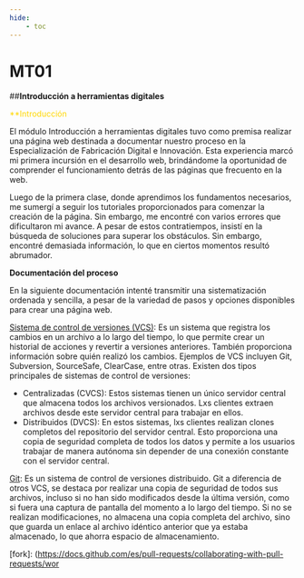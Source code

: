 ```yaml
---
hide:
    - toc
---
```


# MT01

##**Introducción a herramientas digitales**

<font color='gold'>**Introducción</font>

El módulo Introducción a herramientas digitales tuvo como premisa realizar una página web destinada a documentar nuestro proceso en la Especialización de Fabricación Digital e Innovación. Esta experiencia marcó mi primera incursión en el desarrollo web, brindándome la oportunidad de comprender el funcionamiento detrás de las páginas que frecuento en la web. 

Luego de la primera clase, donde aprendimos los fundamentos necesarios, me sumergí a seguir los  tutoriales proporcionados para comenzar la creación de la página. Sin embargo, me encontré con varios errores que dificultaron mi avance. A pesar de estos contratiempos, insistí en la búsqueda de soluciones para superar los obstáculos. Sin embargo, encontré demasiada información, lo que en ciertos momentos resultó abrumador. 

**Documentación del proceso**

En la siguiente documentación intenté transmitir una sistematización ordenada y sencilla, a pesar de la variedad de pasos y opciones disponibles para crear una página web. 

[Sistema de control de versiones (VCS)]: Es un sistema que registra los cambios en un archivo a lo largo del tiempo, lo que permite crear un historial de acciones y revertir a versiones anteriores. También proporciona información sobre quién realizó los cambios. Ejemplos de VCS incluyen Git, Subversion, SourceSafe, ClearCase, entre otras. 
Existen dos tipos principales de sistemas de control de versiones: 
* Centralizadas (CVCS): Estos sistemas tienen un único servidor central que almacena todos los archivos versionados. Lxs clientes extraen archivos desde este servidor central para trabajar en ellos. 
* Distribuidos (DVCS): En estos sistemas, lxs clientes realizan clones completos del repositorio del servidor central. Esto proporciona una copia de seguridad completa de todos los datos y permite a los usuarios trabajar de manera autónoma sin depender de una conexión constante con el servidor central. 

[Git]: Es un sistema de control de versiones distribuido. Git a diferencia de otros VCS, se destaca por realizar una copia de seguridad de todos sus archivos, incluso si no han sido modificados desde la última versión, como si fuera una captura de pantalla del momento a lo largo del tiempo. Si no se realizan modificaciones, no almacena una copia completa del archivo, sino que guarda un enlace al archivo idéntico anterior que ya estaba almacenado, lo que ahorra espacio de almacenamiento. 








[Sistema de control de versiones (VCS)]: (https://git-scm.com/book/en/v2/Getting-Started-About-Version-Control)
[Git]: (https://git-scm.com/video/what-is-git)
[Github]: (https://docs.github.com/es/get-started)
[ssh]: (https://docs.github.com/es/authentication/connecting-to-github-with-ssh/adding-a-new-ssh-key-to-your-github-account)
[fork]: (https://docs.github.com/es/pull-requests/collaborating-with-pull-requests/wor